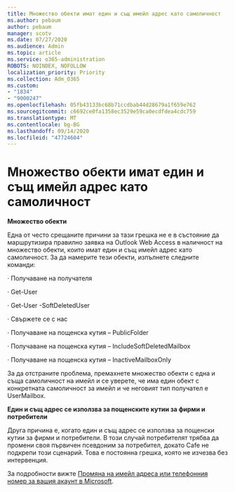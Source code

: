 ```yaml
---
title: Множество обекти имат един и същ имейл адрес като самоличност
ms.author: pebaum
author: pebaum
manager: scotv
ms.date: 07/27/2020
ms.audience: Admin
ms.topic: article
ms.service: o365-administration
ROBOTS: NOINDEX, NOFOLLOW
localization_priority: Priority
ms.collection: Adm_O365
ms.custom:
- "1834"
- "9000247"
ms.openlocfilehash: 05fb43133bc68b71ccdbab44d28679a1f659e762
ms.sourcegitcommit: c6692ce0fa1358ec3529e59ca0ecdfdea4cdc759
ms.translationtype: MT
ms.contentlocale: bg-BG
ms.lasthandoff: 09/14/2020
ms.locfileid: "47724604"
---
```

# <a name="multiple-objects-have-the-same-email-address-as-identity"></a>Множество обекти имат един и същ имейл адрес като самоличност

**Множество обекти**

Една от често срещаните причини за тази грешка не е в състояние да маршрутизира правилно заявка на Outlook Web Access в наличност на множество обекти, които имат един и същ имейл адрес като самоличност. За да намерите тези обекти, изпълнете следните команди:

· Получаване на получателя <email address>

· Get-User <email address>

· Get-User <email address> -SoftDeletedUser

· Свържете се с нас <email address>

· Получаване на пощенска кутия <email address> – PublicFolder

· Получаване на пощенска кутия <email address> – IncludeSoftDeletedMailbox

· Получаване на пощенска кутия <email address> – InactiveMailboxOnly

За да отстраните проблема, премахнете множество обекти с една и съща самоличност на имейл и се уверете, че има един обект с конкретната самоличност за имейл и че неговият тип получател е UserMailbox.

**Един и същ адрес се използва за пощенските кутии за фирми и потребители**

Друга причина е, когато един и същ адрес се използва за пощенски кутии за фирми и потребители. В този случай потребителят трябва да промени своя първичен псевдоним за потребител, докато Cafe не подкрепи този сценарий. Това е постоянна грешка, която не изчезва без интервенция.

За подробности вижте [Промяна на имейл адреса или телефонния номер за вашия акаунт в Microsoft](https://support.microsoft.com/help/11545/microsoft-account-rename-your-personal-account).